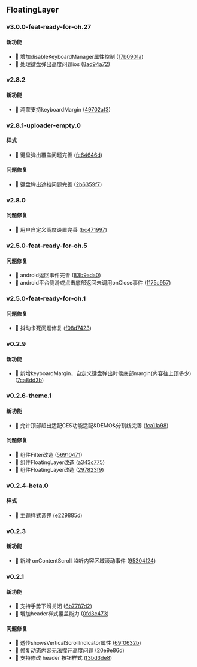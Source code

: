 ## FloatingLayer

### v3.0.0-feat-ready-for-oh.27

#### 新功能
* 🚀 增加disableKeyboardManager属性控制 ([17b0901a](https://atta-gitlab.xtrfr.cn/atta-team/fe/fe-arch/components/xtd-rn/commit/17b0901aa83060208f0bcd708debd1bd2e3cba37))
* 🚀 处理键盘弹出高度问题ios ([8ad94a72](https://atta-gitlab.xtrfr.cn/atta-team/fe/fe-arch/components/xtd-rn/commit/8ad94a72b94cdcce011c84bcd3c7fa338b82060a))

### v2.8.2

#### 新功能
* 🚀 鸿蒙支持keyboardMargin ([49702af3](https://atta-gitlab.xtrfr.cn/atta-team/fe/fe-arch/components/xtd-rn/commit/49702af33b36d48644359c3e59fbbbc0c0a3708e))

### v2.8.1-uploader-empty.0

#### 样式
* 🎨 键盘弹出覆盖问题完善 ([fe64646d](https://atta-gitlab.xtrfr.cn/atta-team/fe/fe-arch/components/xtd-rn/commit/fe64646de86d7abfea96f111e3c0d4de37e2b5cc))

#### 问题修复
* 🐛 键盘弹出遮挡问题完善 ([2b6359f7](https://atta-gitlab.xtrfr.cn/atta-team/fe/fe-arch/components/xtd-rn/commit/2b6359f727c411c1654cc31ecdf33ad3cd1d6365))

### v2.8.0

#### 问题修复
* 🐛 用户自定义高度设置完善 ([bc471997](https://atta-gitlab.xtrfr.cn/atta-team/fe/fe-arch/components/xtd-rn/commit/bc471997cd2ee6c17cadb829af42f70290def519))

### v2.5.0-feat-ready-for-oh.5

#### 问题修复
* 🐛 android返回事件完善 ([83b9ada0](https://atta-gitlab.xtrfr.cn/atta-team/fe/fe-arch/components/xtd-rn/commit/83b9ada07b51979872db2da8f9939566aa6b3a67))
* 🐛 android平台侧滑或点击底部返回未调用onClose事件 ([1175c957](https://atta-gitlab.xtrfr.cn/atta-team/fe/fe-arch/components/xtd-rn/commit/1175c9578c0b280d44b2f522f1e3da9be264d5cc))

### v2.5.0-feat-ready-for-oh.1

#### 问题修复
* 🐛 抖动卡死问题修复 ([f08d7423](https://atta-gitlab.xtrfr.cn/atta-team/fe/fe-arch/components/xtd-rn/commit/f08d74232888d5fc2fd03c80dc1a74ab0142ddfa))

### v0.2.9

#### 新功能
* 🚀 新增keyboardMargin，自定义键盘弹出时候底部margin(内容往上顶多少) ([7ca8dd3b](https://atta-gitlab.xtrfr.cn/atta-team/fe/fe-arch/components/xtd-rn/commit/7ca8dd3b9d0cc438bfb328de1650fb264dd2f3b3))

### v0.2.6-theme.1

#### 新功能
* 🚀 允许顶部超出适配CES功能适配&DEMO&分割线完善 ([fca11a98](https://atta-gitlab.xtrfr.cn/atta-team/fe/fe-arch/components/xtd-rn/commit/fca11a98334f232209b4fc04294ea3ceaf2d5ac1))

#### 问题修复
* 🐛 组件Filter改造 ([56910471](https://atta-gitlab.xtrfr.cn/atta-team/fe/fe-arch/components/xtd-rn/commit/5691047189bb973fbf80d47d7b2a78e0359c4b3a))
* 🐛 组件FloatingLayer改造 ([a343c775](https://atta-gitlab.xtrfr.cn/atta-team/fe/fe-arch/components/xtd-rn/commit/a343c775cae78e889aa11ced7b2512cb11969cf2))
* 🐛 组件FloatingLayer改造 ([297823f9](https://atta-gitlab.xtrfr.cn/atta-team/fe/fe-arch/components/xtd-rn/commit/297823f921fa28b8e3ad0e4632b8abc2bd34e20c))

### v0.2.4-beta.0

#### 样式
* 🎨 主题样式调整 ([e229885d](https://atta-gitlab.xtrfr.cn/atta-team/fe/fe-arch/components/xtd-rn/commit/e229885d301e5421571b8780249a9a1128e701a5))

### v0.2.3

#### 新功能
* 🚀 新增 onContentScroll 监听内容区域滚动事件 ([95304f24](https://atta-gitlab.xtrfr.cn/atta-team/fe/fe-arch/components/xtd-rn/commit/95304f2433886c390c680aebdf6faf2dc04c8f59))

### v0.2.1

#### 新功能
* 🚀 支持手势下滑关闭 ([6b7787d2](https://atta-gitlab.xtrfr.cn/atta-team/fe/fe-arch/components/xtd-rn/commit/6b7787d273d6ace2464dbd3bb4d8c814cf643b84))
* 🚀 增加header样式覆盖能力 ([0fd3c473](https://atta-gitlab.xtrfr.cn/atta-team/fe/fe-arch/components/xtd-rn/commit/0fd3c4730d7a4a9a4feb9aca6245636d6e9dd88d))

#### 问题修复
* 🐛 透传showsVerticalScrollIndicator属性 ([69f0632b](https://atta-gitlab.xtrfr.cn/atta-team/fe/fe-arch/components/xtd-rn/commit/69f0632b9842c89882a4bbb6bfa1e8e04e7dd5df))
* 🐛 修复动态内容无法撑开高度问题 ([20e9e86d](https://atta-gitlab.xtrfr.cn/atta-team/fe/fe-arch/components/xtd-rn/commit/20e9e86d770b27c7a1ae247725d6e8510bb7f925))
* 🐛 支持修改 header 按钮样式 ([f3bd3de8](https://atta-gitlab.xtrfr.cn/atta-team/fe/fe-arch/components/xtd-rn/commit/f3bd3de845b64e88e079d2f0dac8b7085756b12a))
